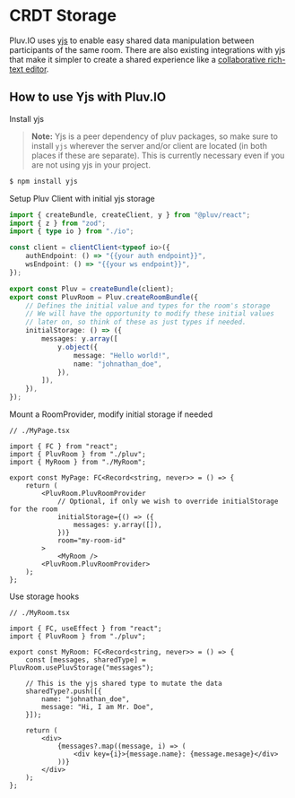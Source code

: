 # CRDT Storage

Pluv.IO uses [yjs](https://yjs.dev/) to enable easy shared data manipulation between participants of the same room. There are also existing integrations with yjs that make it simpler to create a shared experience like a [collaborative rich-text editor](https://docs.yjs.dev/ecosystem/editor-bindings).

## How to use Yjs with Pluv.IO

Install yjs

> **Note:**
> Yjs is a peer dependency of pluv packages, so make sure to install `yjs` wherever the server and/or client are located (in both places if these are separate). This is currently necessary even if you are not using yjs in your project.

```bash
$ npm install yjs
```

Setup Pluv Client with initial yjs storage

```ts
import { createBundle, createClient, y } from "@pluv/react";
import { z } from "zod";
import { type io } from "./io";

const client = clientClient<typeof io>({
    authEndpoint: () => "{{your auth endpoint}}",
    wsEndpoint: () => "{{your ws endpoint}}",
});

export const Pluv = createBundle(client);
export const PluvRoom = Pluv.createRoomBundle({
    // Defines the initial value and types for the room's storage
    // We will have the opportunity to modify these initial values
    // later on, so think of these as just types if needed.
    initialStorage: () => ({
        messages: y.array([
            y.object({
                message: "Hello world!",
                name: "johnathan_doe",
            }),
        ]),
    }),
});
```

Mount a RoomProvider, modify initial storage if needed

```tsx
// ./MyPage.tsx

import { FC } from "react";
import { PluvRoom } from "./pluv";
import { MyRoom } from "./MyRoom";

export const MyPage: FC<Record<string, never>> = () => {
    return (
        <PluvRoom.PluvRoomProvider
            // Optional, if only we wish to override initialStorage for the room
            initialStorage={() => ({
                messages: y.array([]),
            })}
            room="my-room-id"
        >
            <MyRoom />
        <PluvRoom.PluvRoomProvider>
    );
};
```

Use storage hooks

```tsx
// ./MyRoom.tsx

import { FC, useEffect } from "react";
import { PluvRoom } from "./pluv";

export const MyRoom: FC<Record<string, never>> = () => {
    const [messages, sharedType] = PluvRoom.usePluvStorage("messages");

    // This is the yjs shared type to mutate the data
    sharedType?.push([{
        name: "johnathan_doe",
        message: "Hi, I am Mr. Doe",
    }]);

    return (
        <div>
            {messages?.map((message, i) => (
                <div key={i}>{message.name}: {message.mesage}</div>
            ))}
        </div>
    );
};
```